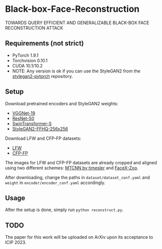 # Black-box-Face-Reconstruction
TOWARDS QUERY EFFICIENT AND GENERALIZABLE BLACK-BOX FACE RECONSTRUCTION ATTACK

## Requirements (not strict)
- PyTorch 1.9.1
- Torchvision 0.10.1
- CUDA 10.1/10.2
- NOTE: Any version is ok if you can use the StyleGAN2 from the <a href="https://github.com/rosinality/stylegan2-pytorch"> stylegan2-pytorch</a> repository.

## Setup
Download pretrained encoders and StyleGAN2 weights:
- <a href="https://drive.google.com/file/d/1eVq2hhjHiO494qkDcGhG5EdxYOilu--7/view?usp=share_link">VGGNet-19</a>
- <a href="https://drive.google.com/file/d/1pDOX9_bQAgSkJp8W-EVq4iKBg07gTQLE/view?usp=drivesdk">ResNet-50</a>
- <a href="https://drive.google.com/file/d/1BDDpjhUYCwQde6KzR2ztGkMqgE8Nq9E2/view?usp=share_link">SwinTransformer-S</a>
- <a href="https://drive.google.com/file/d/1W4ZmSxm3gROz205JoikqVeHRroM2_fXY/view?usp=share_link">StyleGAN2-FFHQ-256x256</a>

Download LFW and CFP-FP datasets:
- <a href="https://drive.google.com/file/d/1lckCEDPjOFAyJRjpdWnfseqI50_yEXAW/view?usp=share_link">LFW</a>
- <a href="https://drive.google.com/file/d/1s769SGpacLQ3qDx413RVtRbYQrJfu0M3/view?usp=share_link">CFP-FP</a>

The images for LFW and CFP-FP datasets are already cropped and aligned using two different schemes: <a href="https://github.com/timesler/facenet-pytorch" target="_blank">MTCNN by timesler</a> and <a href="https://github.com/JDAI-CV/FaceX-Zoo/issues/30"> FaceX-Zoo</a>.

After downloading, change the paths in ```dataset/dataset_conf.yaml``` and ```weight``` in ```encoder/encoder_conf.yaml``` accordingly.

## Usage
After the setup is done, simply run ```python reconstruct.py```.

## TODO
The paper for this work will be uploaded on ArXiv upon its acceptance to ICIP 2023.
